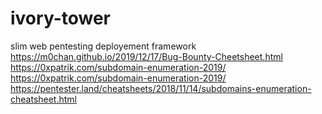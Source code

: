 # ivory-tower
slim web pentesting deployement framework
https://m0chan.github.io/2019/12/17/Bug-Bounty-Cheetsheet.html
https://0xpatrik.com/subdomain-enumeration-2019/
https://0xpatrik.com/subdomain-enumeration-2019/
https://pentester.land/cheatsheets/2018/11/14/subdomains-enumeration-cheatsheet.html
